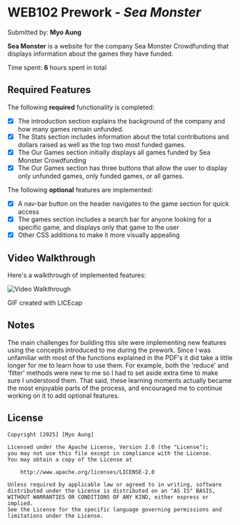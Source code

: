 # WEB102 Prework - *Sea Monster*

Submitted by: **Myo Aung**

**Sea Monster** is a website for the company Sea Monster Crowdfunding that displays information about the games they have funded.

Time spent: **6** hours spent in total

## Required Features

The following **required** functionality is completed:

* [x] The introduction section explains the background of the company and how many games remain unfunded.
* [x] The Stats section includes information about the total contributions and dollars raised as well as the top two most funded games.
* [x] The Our Games section initially displays all games funded by Sea Monster Crowdfunding
* [x] The Our Games section has three buttons that allow the user to display only unfunded games, only funded games, or all games.

The following **optional** features are implemented:

* [x] A nav-bar button on the header navigates to the game section for quick access
* [x] The games section includes a search bar for anyone looking for a specific game, and displays only that game to the user
* [x] Other CSS additions to make it more visually appealing

## Video Walkthrough

Here's a walkthrough of implemented features:

<img src='seaMonsterCrowdfunding.gif' title='Video Walkthrough' width='' alt='Video Walkthrough' />

<!-- Replace this with whatever GIF tool you used! -->
GIF created with LICEcap

## Notes

The main challenges for building this site were implementing new features using the concepts introduced to me during the prework. Since I was unfamiliar with most of the functions explained in the PDF's it did take a little longer for me to learn how to use them. For example, both the 'reduce' and 'filter' methods were new to me so I had to set aside extra time to make sure I understood them. That said, these learning moments actually became the most enjoyable parts of the process, and encouraged me to continue working on it to add optional features.

## License

    Copyright [2025] [Myo Aung]

    Licensed under the Apache License, Version 2.0 (the "License");
    you may not use this file except in compliance with the License.
    You may obtain a copy of the License at

        http://www.apache.org/licenses/LICENSE-2.0

    Unless required by applicable law or agreed to in writing, software
    distributed under the License is distributed on an "AS IS" BASIS,
    WITHOUT WARRANTIES OR CONDITIONS OF ANY KIND, either express or implied.
    See the License for the specific language governing permissions and
    limitations under the License.
